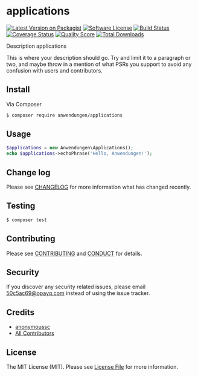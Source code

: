 # applications

[![Latest Version on Packagist][ico-version]][link-packagist]
[![Software License][ico-license]](LICENSE.md)
[![Build Status][ico-travis]][link-travis]
[![Coverage Status][ico-scrutinizer]][link-scrutinizer]
[![Quality Score][ico-code-quality]][link-code-quality]
[![Total Downloads][ico-downloads]][link-downloads]

Description applications

This is where your description should go. Try and limit it to a paragraph or two, and maybe throw in a mention of what
PSRs you support to avoid any confusion with users and contributors.

## Install

Via Composer

``` bash
$ composer require anwendungen/applications
```

## Usage

``` php
$applications = new Anwendungen\Applications();
echo $applications->echoPhrase('Hello, Anwendungen!');
```

## Change log

Please see [CHANGELOG](CHANGELOG.md) for more information what has changed recently.

## Testing

``` bash
$ composer test
```

## Contributing

Please see [CONTRIBUTING](CONTRIBUTING.md) and [CONDUCT](CONDUCT.md) for details.

## Security

If you discover any security related issues, please email 50c5ac69@opayq.com instead of using the issue tracker.

## Credits

- [anonymoussc][link-author]
- [All Contributors][link-contributors]

## License

The MIT License (MIT). Please see [License File](LICENSE.md) for more information.

[ico-version]: https://img.shields.io/packagist/v/anwendungen/applications.svg?style=flat-square
[ico-license]: https://img.shields.io/badge/license-MIT-brightgreen.svg?style=flat-square
[ico-travis]: https://img.shields.io/travis/anwendungen/applications/master.svg?style=flat-square
[ico-scrutinizer]: https://img.shields.io/scrutinizer/coverage/g/anwendungen/applications.svg?style=flat-square
[ico-code-quality]: https://img.shields.io/scrutinizer/g/anwendungen/applications.svg?style=flat-square
[ico-downloads]: https://img.shields.io/packagist/dt/anwendungen/applications.svg?style=flat-square

[link-packagist]: https://packagist.org/packages/anwendungen/applications
[link-travis]: https://travis-ci.org/anwendungen/applications
[link-scrutinizer]: https://scrutinizer-ci.com/g/anwendungen/applications/code-structure
[link-code-quality]: https://scrutinizer-ci.com/g/anwendungen/applications
[link-downloads]: https://packagist.org/packages/anwendungen/applications
[link-author]: https://github.com/anwendungen
[link-contributors]: ../../contributors
